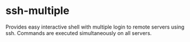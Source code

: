 ssh-multiple
============

Provides easy interactive shell with multiple login to remote servers using ssh. Commands are executed simultaneously on all servers.
